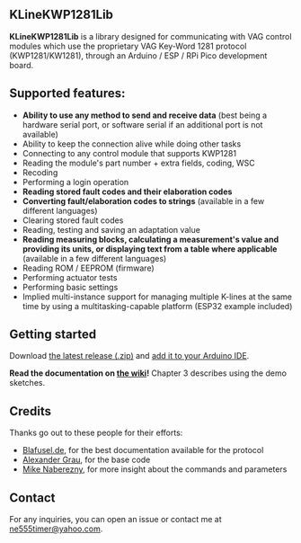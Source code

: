 ## KLineKWP1281Lib
**KLineKWP1281Lib**  is a library designed for communicating with VAG control modules which use the proprietary VAG Key-Word 1281 protocol (KWP1281/KW1281), through an Arduino / ESP / RPi Pico development board.

## Supported features:
- **Ability to use any method to send and receive data** (best being a hardware serial port, or software serial if an additional port is not available)
- Ability to keep the connection alive while doing other tasks
- Connecting to any control module that supports KWP1281
- Reading the module's part number + extra fields, coding, WSC
- Recoding
- Performing a login operation
- **Reading stored fault codes and their elaboration codes**
- **Converting fault/elaboration codes to strings** (available in a few different languages)
- Clearing stored fault codes
- Reading, testing and saving an adaptation value
- **Reading measuring blocks, calculating a measurement's value and providing its units, or displaying text from a table where applicable** (available in a few different languages)
- Reading ROM / EEPROM (firmware)
- Performing actuator tests
- Performing basic settings
- Implied multi-instance support for managing multiple K-lines at the same time by using a multitasking-capable platform (ESP32 example included)

## Getting started
Download [the latest release (.zip)](https://github.com/domnulvlad/KLineKWP1281Lib/releases/latest) and [add it to your Arduino IDE](https://docs.arduino.cc/software/ide-v1/tutorials/installing-libraries#importing-a-zip-library).

**Read the documentation on [the wiki](https://github.com/domnulvlad/KLineKWP1281Lib/wiki)!** Chapter 3 describes using the demo sketches.

## Credits
Thanks go out to these people for their efforts:
* [Blafusel.de](https://www.blafusel.de/obd/obd2_kw1281.html), for the best documentation available for the protocol
* [Alexander Grau](http://grauonline.de/wordpress/?p=74), for the base code
* [Mike Naberezny](https://github.com/mnaberez/vwradio/blob/main/kwp1281_tool/firmware/kwp1281.h), for more insight about the commands and parameters

## Contact
For any inquiries, you can open an issue or contact me at [ne555timer@yahoo.com](mailto:ne555timer@yahoo.com).
